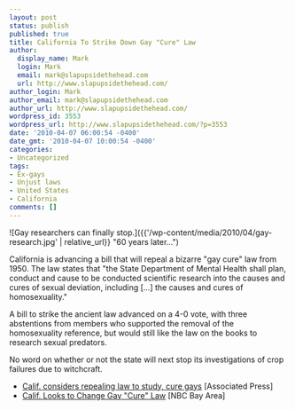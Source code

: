 ```yaml
---
layout: post
status: publish
published: true
title: California To Strike Down Gay "Cure" Law
author:
  display_name: Mark
  login: Mark
  email: mark@slapupsidethehead.com
  url: http://www.slapupsidethehead.com/
author_login: Mark
author_email: mark@slapupsidethehead.com
author_url: http://www.slapupsidethehead.com/
wordpress_id: 3553
wordpress_url: http://www.slapupsidethehead.com/?p=3553
date: '2010-04-07 06:00:54 -0400'
date_gmt: '2010-04-07 10:00:54 -0400'
categories:
- Uncategorized
tags:
- Ex-gays
- Unjust laws
- United States
- California
comments: []
---
```

![Gay researchers can finally stop.]({{'/wp-content/media/2010/04/gay-research.jpg' | relative_url}} "60 years later...")

California is advancing a bill that will repeal a bizarre "gay cure" law from 1950. The law states that "the State Department of Mental Health shall plan, conduct and cause to be conducted scientific research into the causes and cures of sexual deviation, including [...] the causes and cures of homosexuality."

A bill to strike the ancient law advanced on a 4-0 vote, with three abstentions from members who supported the removal of the homosexuality reference, but would still like the law on the books to research sexual predators.

No word on whether or not the state will next stop its investigations of crop failures due to witchcraft.

- [Calif. considers repealing law to study, cure gays](http://www.google.com/hostednews/ap/article/ALeqM5huyDPH3M2uCSGNINDJOdsUT6YQigD9ETR0785) [Associated Press]
- [Calif. Looks to Change Gay "Cure" Law](http://www.nbcbayarea.com/news/local-beat/Calif-Looks-to-Change-Gay-Cure-Law-90032987.html) [NBC Bay Area]
